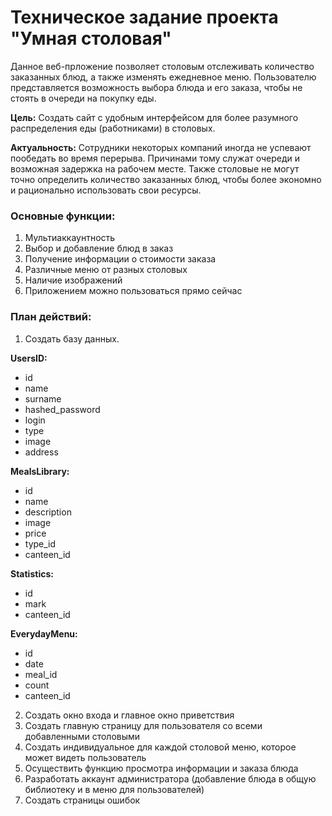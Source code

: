 # Техническое задание проекта "Умная столовая"
Данное веб-прложение позволяет столовым отслеживать количество заказанных блюд, а также изменять ежедневное меню. Пользователю представляется возможность выбора блюда и его заказа, чтобы не стоять в очереди на покупку еды.
 
**Цель:** Создать сайт с удобным интерфейсом для более разумного распределения еды (работниками) в столовых.

**Актуальность:** Сотрудники некоторых компаний иногда не успевают пообедать во время перерыва. Причинами тому служат очереди и возможная задержка на рабочем месте. Также столовые не могут точно определить количество заказанных блюд, чтобы более экономно и рационально использовать свои ресурсы.

### Основные функции:
1.	Мультиаккаунтность
2.	Выбор и добавление блюд в заказ
3.	Получение информации о стоимости заказа
4.	Различные меню от разных столовых
5.	Наличие изображений
6.	Приложением можно пользоваться прямо сейчас

### План действий:
1.	Создать базу данных.

**UsersID:**
- id
- name	
- surname	
- hashed_password
- login
- type
- image
- address

**MealsLibrary:**
- id	
- name
- description
- image
- price
- type_id
- canteen_id

**Statistics:**
- id	
- mark
- canteen_id

**EverydayMenu:**
- id	
- date
- meal_id
- count
- canteen_id


2.	Создать окно входа и главное окно приветствия
3.	Создать главную страницу для пользователя со всеми добавленными столовыми
4.	Создать индивидуальное для каждой столовой меню, которое может видеть пользователь
5.	Осуществить функцию просмотра информации и заказа блюда
6.	Разработать аккаунт администратора (добавление блюда в общую библиотеку и в меню для пользователей)
7.	Создать страницы ошибок
